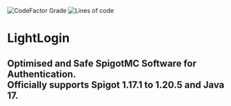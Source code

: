 ![CodeFactor Grade](https://img.shields.io/codefactor/grade/github/CMarco-Development/LightLogin)
![Lines of code](https://img.shields.io/tokei/lines/github/CMarco-Development/LightLogin)
<br>
# LightLogin
Optimised and Safe SpigotMC Software for Authentication. <br>
Officially supports Spigot 1.17.1 to 1.20.5 and Java 17.
---